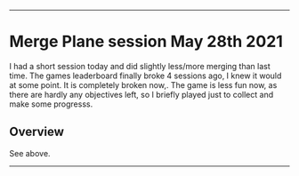 
***

# Merge Plane session May 28th 2021

I had a short session today and did slightly less/more merging than last time. The games leaderboard finally broke 4 sessions ago, I knew it would at some point. It is completely broken now,. The game is less fun now, as there are hardly any objectives left, so I briefly played just to collect and make some progresss.

## Overview

See above.

***
